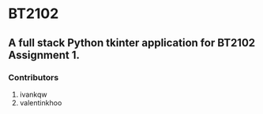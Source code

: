 # BT2102 

## A full stack Python tkinter application for BT2102 Assignment 1. 

### Contributors
<ol>
  <li> ivankqw </li>
  <li> valentinkhoo </li>
<ol>
